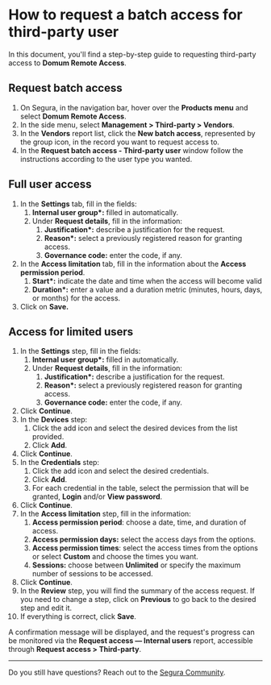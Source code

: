 # How to request a batch access for third-party user

In this document, you'll find a step-by-step guide to requesting third-party access to **Domum Remote Access**.

## Request batch access

1. On Segura, in the navigation bar, hover over the **Products menu** and select **Domum Remote Access**.  
2. In the side menu, select **Management > Third-party > Vendors**.  
3. In the **Vendors** report list, click the **New batch access**, represented by the group icon, in the record you want to request access to.  
4. In the **Request batch access \- Third-party user** window follow the instructions according to the user type you wanted.

## Full user access

1. In the **Settings** tab, fill in the fields:  
   1. **Internal user group\*:** filled in automatically.  
   2. Under **Request details**, fill in the information:  
      1. **Justification\*:** describe a justification for the request.  
      2. **Reason\*:** select a previously registered reason for granting access.  
      3. **Governance code:** enter the code, if any.  
2. In the **Access limitation** tab, fill in the information about the **Access permission period**.  
   1. **Start\*:** indicate the date and time when the access will become valid  
   2. **Duration\*:** enter a value and a duration metric (minutes, hours, days, or months) for the access.  
3. Click on **Save.**

## Access for limited users

1. In the **Settings** step, fill in the fields:  
   1. **Internal user group\*:** filled in automatically.  
   2. Under **Request details**, fill in the information:  
      1. **Justification\*:** describe a justification for the request.  
      2. **Reason\*:** select a previously registered reason for granting access.  
      3. **Governance code:** enter the code, if any.  
2. Click **Continue**.  
3. In the **Devices** step:   
   1. Click the add icon and select the desired devices from the list provided.  
   2. Click **Add**.  
4. Click **Continue**.  
5. In the **Credentials** step:   
   1. Click the add icon and select the desired credentials.  
   2. Click **Add**.  
   3. For each credential in the table, select the permission that will be granted, **Login** and/or **View password**.  
6. Click **Continue**.  
7. In the **Access limitation** step, fill in the information:  
   1. **Access permission period**: choose a date, time, and duration of access.  
   2. **Access permission days:** select the access days from the options.  
   3. **Access permission times**: select the access times from the options or select **Custom** and choose the times you want.  
   4. **Sessions:** choose between **Unlimited** or specify the maximum number of sessions to be accessed.  
8. Click **Continue**.  
9. In the **Review** step, you will find the summary of the access request. If you need to change a step, click on **Previous** to go back to the desired step and edit it.  
10. If everything is correct, click **Save**.

A confirmation message will be displayed, and the request's progress can be monitored via the **Request access — Internal users** report, accessible through **Request access \> Third-party**.

---

Do you still have questions? Reach out to the [Segura Community](https://community.Segura.io/).